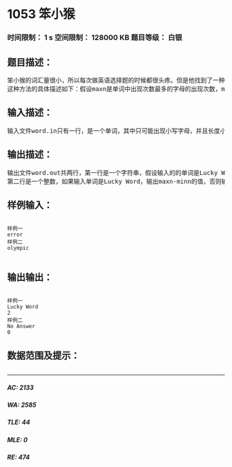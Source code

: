 # 1053 笨小猴   
### 时间限制： 1 s     空间限制： 128000 KB     题目等级： 白银  
## 题目描述：  

<pre>
笨小猴的词汇量很小，所以每次做英语选择题的时候都很头疼。但是他找到了一种方法，经试验证明，用这种方法去选择选项的时候选对的几率非常大！
这种方法的具体描述如下：假设maxn是单词中出现次数最多的字母的出现次数，minn是单词中出现次数最少的字母的出现次数，如果maxn-minn是一个质数，那么笨小猴就认为这是个Lucky Word，这样的单词很可能就是正确的答案。
</pre>
  
  
## 输入描述：  

<pre>
输入文件word.in只有一行，是一个单词，其中只可能出现小写字母，并且长度小于100。
</pre>
  
  
## 输出描述：  

<pre>
输出文件word.out共两行，第一行是一个字符串，假设输入的的单词是Lucky Word，那么输出“Lucky Word”，否则输出“No Answer”；
第二行是一个整数，如果输入单词是Lucky Word，输出maxn-minn的值，否则输出0。
</pre>
  
  
## 样例输入：  

<pre><code>
样例一
error
样例二
olympic
 
</code></pre>
  
  
## 输出输出：  

<pre><code>
样例一
Lucky Word
2
样例二
No Answer
0
</code></pre>
  
  
## 数据范围及提示：  

<pre>
</pre>
  
  
***  

##### AC: 2133  
##### WA: 2585  
##### TLE: 44  
##### MLE: 0  
##### RE: 474  
